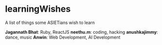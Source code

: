 # learningWishes
A list of things some ASIETians wish to learn

**Jagannath Bhat**: Ruby, ReactJS
**neethu.m**: coding, hacking
**anushkajimmy**: dance, music
**Anwin**: Web Development, AI Development
